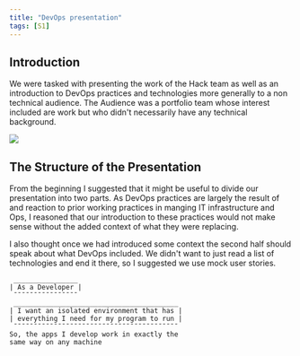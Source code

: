 ```yaml
---
title: "DevOps presentation"
tags: [S1]
---
```


## Introduction

We were tasked with presenting the work of the Hack team as well as an introduction to DevOps practices and technologies more generally to a non technical audience.
The Audience was a portfolio team whose interest included are work but who didn't necessarily have any technical background.

![](../presentation/powerpoint.png)

## The Structure of the Presentation

From the beginning I suggested that it might be useful to divide our presentation into two parts.
As DevOps practices are largely the result of and reaction to prior working practices in manging IT infrastructure and Ops, I reasoned that our introduction to these practices would not make sense without the added context of what they were replacing.

I also thought once we had introduced some context the second half should speak about what DevOps included.
We didn't want to just read a list of technologies and end it there, so I suggested we use mock user stories.

```text
 ________________
| As a Developer |
 ¯¯¯¯¯¯¯¯¯¯¯¯¯¯¯¯
 _________________________________________
| I want an isolated environment that has |
| everything I need for my program to run |
 ¯¯¯¯¯¯¯¯¯¯¯¯¯¯¯¯¯¯¯¯¯¯¯¯¯¯¯¯¯¯¯¯¯¯¯¯¯¯¯¯¯
So, the apps I develop work in exactly the 
same way on any machine
```
